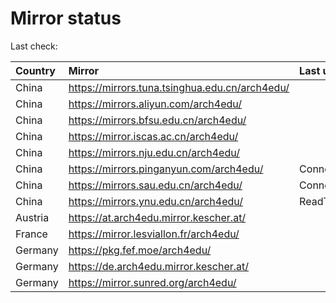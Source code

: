 <script src="./time.js"></script>
# Mirror status
Last check: <script type="text/javascript">localize(1676478555.2820756);</script>

|Country|Mirror|Last update|
|:------|:-----|:----------|
|China|https://mirrors.tuna.tsinghua.edu.cn/arch4edu/|<script type="text/javascript">localize(1676442888);</script>|
|China|https://mirrors.aliyun.com/arch4edu/|<script type="text/javascript">localize(1676356479);</script>|
|China|https://mirrors.bfsu.edu.cn/arch4edu/|<script type="text/javascript">localize(1676442888);</script>|
|China|https://mirror.iscas.ac.cn/arch4edu/|<script type="text/javascript">localize(1676442888);</script>|
|China|https://mirrors.nju.edu.cn/arch4edu/|<script type="text/javascript">localize(1676442888);</script>|
|China|https://mirrors.pinganyun.com/arch4edu/|ConnectionError|
|China|https://mirrors.sau.edu.cn/arch4edu/|ConnectionError|
|China|https://mirrors.ynu.edu.cn/arch4edu/|ReadTimeout|
|Austria|https://at.arch4edu.mirror.kescher.at/|<script type="text/javascript">localize(1676442888);</script>|
|France|https://mirror.lesviallon.fr/arch4edu/|<script type="text/javascript">localize(1676442888);</script>|
|Germany|https://pkg.fef.moe/arch4edu/|<script type="text/javascript">localize(1676442888);</script>|
|Germany|https://de.arch4edu.mirror.kescher.at/|<script type="text/javascript">localize(1676442888);</script>|
|Germany|https://mirror.sunred.org/arch4edu/|<script type="text/javascript">localize(1676442888);</script>|

<script src="./tablefilter/tablefilter.js"></script>
<script src="./table.js"></script>
